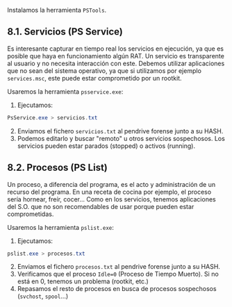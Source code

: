 Instalamos la herramienta `PSTools`.
## 8.1. Servicios (PS Service)
Es interesante capturar en tiempo real los servicios en ejecución, ya que es posible que haya en funcionamiento algún RAT.
Un servicio es transparente al usuario y no necesita interacción con este. 
Debemos utilizar aplicaciones que no sean del sistema operativo, ya que si utilizamos por ejemplo `services.msc`, este puede estar comprometido por un rootkit.

Usaremos la herramienta `psservice.exe`:
1. Ejecutamos:
```powershell
PsService.exe > servicios.txt
```
2. Enviamos el fichero `servicios.txt` al pendrive forense junto a su HASH.
3. Podemos editarlo y buscar "remoto" u otros servicios sospechosos. Los servicios pueden estar parados (stopped) o activos (running).
## 8.2. Procesos (PS List)
Un proceso, a diferencia del programa, es el acto y administración de un recurso del programa. En una receta de cocina por ejemplo, el proceso sería hornear, freír, cocer...
Como en los servicios, tenemos aplicaciones del S.O. que no son recomendables de usar porque pueden estar comprometidas.

Usaremos la herramienta `pslist.exe`:
1. Ejecutamos:
```powershell
pslist.exe > procesos.txt
```
2. Enviamos el fichero `procesos.txt` al pendrive forense junto a su HASH.
3. Verificamos que el proceso `Idle=0` (Proceso de Tiempo Muerto). Si no está en 0, tenemos un problema (rootkit, etc.)
4. Repasamos el resto de procesos en busca de procesos sospechosos (`svchost`, `spool`...)